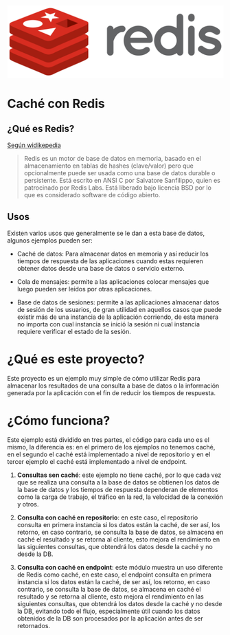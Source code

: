 <img src="./images//Redis_Logo.png">

# Caché con Redis

## ¿Qué es Redis?

[Según widikepedia](https://es.wikipedia.org/wiki/Redis)

> Redis es un motor de base de datos en memoria, basado en el almacenamiento en tablas de hashes (clave/valor) pero que opcionalmente puede ser usada como una base de datos durable o persistente. Está escrito en ANSI C por Salvatore Sanfilippo, quien es patrocinado por Redis Labs. Está liberado bajo licencia BSD por lo que es considerado software de código abierto.

## Usos

Existen varios usos que generalmente se le dan a esta base de datos, algunos ejemplos pueden ser:

-   Caché de datos: Para almacenar datos en memoria y así reducir los tiempos de respuesta de las aplicaciones cuando estas requieren obtener datos desde una base de datos o servicio externo.

-   Cola de mensajes: permite a las aplicaciones colocar mensajes que luego pueden ser leídos por otras aplicaciones.

-   Base de datos de sesiones: permite a las aplicaciones almacenar datos de sesión de los usuarios, de gran utilidad en aquellos casos que puede existir más de una instancia de la aplicación corriendo, de esta manera no importa con cual instancia se inició la sesión ni cual instancia requiere verificar el estado de la sesión.

# ¿Qué es este proyecto?

Este proyecto es un ejemplo muy simple de cómo utilizar Redis para almacenar los resultados de una consulta a base de datos o la información generada por la aplicación con el fin de reducir los tiempos de respuesta.

# ¿Cómo funciona?

Este ejemplo está dividido en tres partes, el código para cada uno es el mismo, la diferencia es: en el primero de los ejemplos no tenemos caché, en el segundo el caché está implementado a nivel de repositorio y en el tercer ejemplo el caché está implementado a nivel de endpoint.

1. **Consultas sen caché**: este ejemplo no tiene caché, por lo que cada vez que se realiza una consulta a la base de datos se obtienen los datos de la base de datos y los tiempos de respuesta dependeran de elementos como la carga de trabajo, el tráfico en la red, la velocidad de la conexión y otros.

2. **Consulta con caché en repositorio**: en este caso, el repositorio consulta en primera instancia si los datos están la caché, de ser así, los retorno, en caso contrario, se consulta la base de datos, se almacena en caché el resultado y se retorna al cliente, esto mejora el rendimiento en las siguientes consultas, que obtendrá los datos desde la caché y no desde la DB.

3. **Consulta con caché en endpoint**: este módulo muestra un uso diferente de Redis como caché, en este caso, el endpoint consulta en primera instancia si los datos están la caché, de ser así, los retorno, en caso contrario, se consulta la base de datos, se almacena en caché el resultado y se retorna al cliente, esto mejora el rendimiento en las siguientes consultas, que obtendrá los datos desde la caché y no desde la DB, evitando todo el flujo, especialmente útil cuando los datos obtenidos de la DB son procesados por la aplicación antes de ser retornados.
